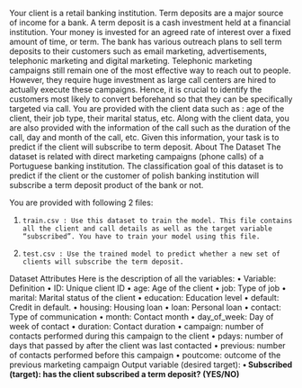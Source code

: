 Your client is a retail banking institution. Term deposits are a major source of income for a bank. A term deposit is a cash investment held at a financial institution. Your money is invested for an agreed rate of interest over a fixed amount of time, or term. The bank has various outreach plans to sell term deposits to their customers such as email marketing, advertisements, telephonic marketing and digital marketing. Telephonic marketing campaigns still remain one of the most effective way to reach out to people. However, they require huge investment as large call centers are hired to actually execute these campaigns. Hence, it is crucial to identify the customers most likely to convert beforehand so that they can be specifically targeted via call.
You are provided with the client data such as : age of the client, their job type, their marital status, etc. Along with the client data, you are also provided with the information of the call such as the duration of the call, day and month of the call, etc. Given this information, your task is to predict if the client will subscribe to term deposit.
About The Dataset
The dataset is related with direct marketing campaigns (phone calls) of a Portuguese banking institution. The classification goal of this dataset is to predict if the client or the customer of polish banking institution will subscribe a term deposit product of the bank or not. 



You are provided with following 2 files:
1.     train.csv : Use this dataset to train the model. This file contains all the client and call details as well as the target variable “subscribed”. You have to train your model using this file.
2.     test.csv : Use the trained model to predict whether a new set of clients will subscribe the term deposit.
 
Dataset Attributes
Here is the description of all the variables:
•	Variable: Definition
•	ID: Unique client ID
•	age: Age of the client
•	job: Type of job
•	marital: Marital status of the client
•	education: Education level
•	default: Credit in default.
•	housing: Housing loan
•	loan: Personal loan
•	contact: Type of communication
•	month: Contact month
•	day_of_week: Day of week of contact
•	duration: Contact duration
•	campaign: number of contacts performed during this campaign to the client
•	pdays: number of days that passed by after the client was last contacted
•	previous: number of contacts performed before this campaign
•	poutcome: outcome of the previous marketing campaign
Output variable (desired target):
**•	Subscribed (target): has the client subscribed a term deposit? (YES/NO)**
